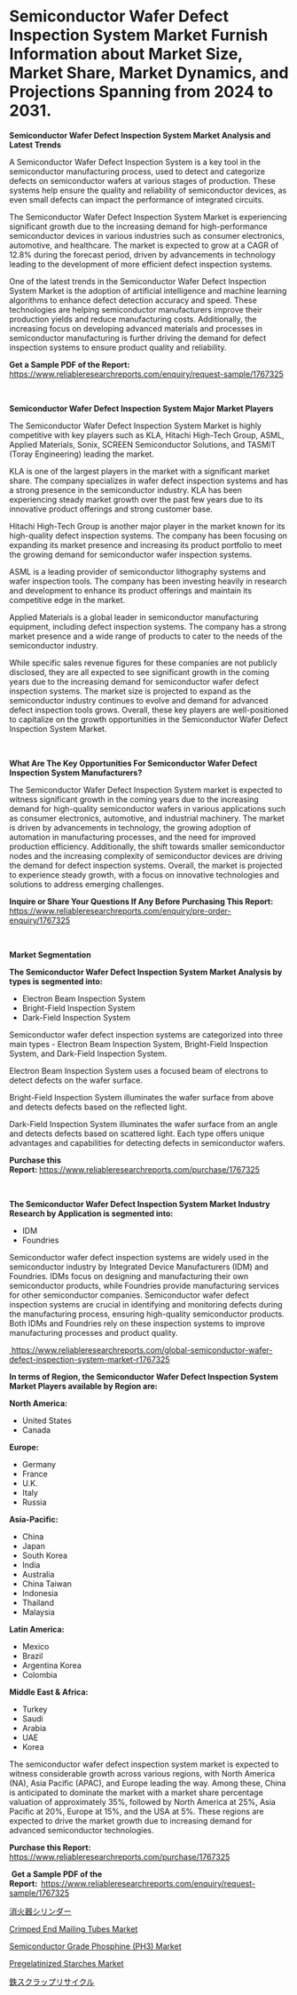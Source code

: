 <p><h1>Semiconductor Wafer Defect Inspection System Market Furnish Information about Market Size, Market Share, Market Dynamics, and Projections Spanning from 2024 to 2031.</h1></p><p><strong>Semiconductor Wafer Defect Inspection System Market Analysis and Latest Trends</strong></p>
<p><p>A Semiconductor Wafer Defect Inspection System is a key tool in the semiconductor manufacturing process, used to detect and categorize defects on semiconductor wafers at various stages of production. These systems help ensure the quality and reliability of semiconductor devices, as even small defects can impact the performance of integrated circuits.</p><p>The Semiconductor Wafer Defect Inspection System Market is experiencing significant growth due to the increasing demand for high-performance semiconductor devices in various industries such as consumer electronics, automotive, and healthcare. The market is expected to grow at a CAGR of 12.8% during the forecast period, driven by advancements in technology leading to the development of more efficient defect inspection systems.</p><p>One of the latest trends in the Semiconductor Wafer Defect Inspection System Market is the adoption of artificial intelligence and machine learning algorithms to enhance defect detection accuracy and speed. These technologies are helping semiconductor manufacturers improve their production yields and reduce manufacturing costs. Additionally, the increasing focus on developing advanced materials and processes in semiconductor manufacturing is further driving the demand for defect inspection systems to ensure product quality and reliability.</p></p>
<p><strong>Get a Sample PDF of the Report:&nbsp;</strong> <a href="https://www.reliableresearchreports.com/enquiry/request-sample/1767325">https://www.reliableresearchreports.com/enquiry/request-sample/1767325</a></p>
<p>&nbsp;</p>
<p><strong>Semiconductor Wafer Defect Inspection System Major Market Players</strong></p>
<p><p>The Semiconductor Wafer Defect Inspection System Market is highly competitive with key players such as KLA, Hitachi High-Tech Group, ASML, Applied Materials, Sonix, SCREEN Semiconductor Solutions, and TASMIT (Toray Engineering) leading the market. </p><p>KLA is one of the largest players in the market with a significant market share. The company specializes in wafer defect inspection systems and has a strong presence in the semiconductor industry. KLA has been experiencing steady market growth over the past few years due to its innovative product offerings and strong customer base.</p><p>Hitachi High-Tech Group is another major player in the market known for its high-quality defect inspection systems. The company has been focusing on expanding its market presence and increasing its product portfolio to meet the growing demand for semiconductor wafer inspection systems.</p><p>ASML is a leading provider of semiconductor lithography systems and wafer inspection tools. The company has been investing heavily in research and development to enhance its product offerings and maintain its competitive edge in the market.</p><p>Applied Materials is a global leader in semiconductor manufacturing equipment, including defect inspection systems. The company has a strong market presence and a wide range of products to cater to the needs of the semiconductor industry.</p><p>While specific sales revenue figures for these companies are not publicly disclosed, they are all expected to see significant growth in the coming years due to the increasing demand for semiconductor wafer defect inspection systems. The market size is projected to expand as the semiconductor industry continues to evolve and demand for advanced defect inspection tools grows. Overall, these key players are well-positioned to capitalize on the growth opportunities in the Semiconductor Wafer Defect Inspection System Market.</p></p>
<p>&nbsp;</p>
<p><strong>What Are The Key Opportunities For Semiconductor Wafer Defect Inspection System Manufacturers?</strong></p>
<p><p>The Semiconductor Wafer Defect Inspection System market is expected to witness significant growth in the coming years due to the increasing demand for high-quality semiconductor wafers in various applications such as consumer electronics, automotive, and industrial machinery. The market is driven by advancements in technology, the growing adoption of automation in manufacturing processes, and the need for improved production efficiency. Additionally, the shift towards smaller semiconductor nodes and the increasing complexity of semiconductor devices are driving the demand for defect inspection systems. Overall, the market is projected to experience steady growth, with a focus on innovative technologies and solutions to address emerging challenges.</p></p>
<p><strong>Inquire or Share Your Questions If Any Before Purchasing This Report:</strong> <a href="https://www.reliableresearchreports.com/enquiry/pre-order-enquiry/1767325">https://www.reliableresearchreports.com/enquiry/pre-order-enquiry/1767325</a></p>
<p>&nbsp;</p>
<p><strong>Market Segmentation</strong></p>
<p><strong>The Semiconductor Wafer Defect Inspection System Market Analysis by types is segmented into:</strong></p>
<p><ul><li>Electron Beam Inspection System</li><li>Bright-Field Inspection System</li><li>Dark-Field Inspection System</li></ul></p>
<p><p>Semiconductor wafer defect inspection systems are categorized into three main types - Electron Beam Inspection System, Bright-Field Inspection System, and Dark-Field Inspection System. </p><p>Electron Beam Inspection System uses a focused beam of electrons to detect defects on the wafer surface. </p><p>Bright-Field Inspection System illuminates the wafer surface from above and detects defects based on the reflected light.</p><p>Dark-Field Inspection System illuminates the wafer surface from an angle and detects defects based on scattered light. Each type offers unique advantages and capabilities for detecting defects in semiconductor wafers.</p></p>
<p><strong>Purchase this Report:&nbsp;</strong><a href="https://www.reliableresearchreports.com/purchase/1767325">https://www.reliableresearchreports.com/purchase/1767325</a></p>
<p>&nbsp;</p>
<p><strong>The Semiconductor Wafer Defect Inspection System Market Industry Research by Application is segmented into:</strong></p>
<p><ul><li>IDM</li><li>Foundries</li></ul></p>
<p><p>Semiconductor wafer defect inspection systems are widely used in the semiconductor industry by Integrated Device Manufacturers (IDM) and Foundries. IDMs focus on designing and manufacturing their own semiconductor products, while Foundries provide manufacturing services for other semiconductor companies. Semiconductor wafer defect inspection systems are crucial in identifying and monitoring defects during the manufacturing process, ensuring high-quality semiconductor products. Both IDMs and Foundries rely on these inspection systems to improve manufacturing processes and product quality.</p></p>
<p><a href="https://www.reliableresearchreports.com/global-semiconductor-wafer-defect-inspection-system-market-r1767325">&nbsp;https://www.reliableresearchreports.com/global-semiconductor-wafer-defect-inspection-system-market-r1767325</a></p>
<p><strong>In terms of Region, the Semiconductor Wafer Defect Inspection System Market Players available by Region are:</strong></p>
<p>
    <p> <strong> North America: </strong>
        <ul>
            <li>United States</li>
            <li>Canada</li>
        </ul>
        </p> 
    <p> <strong> Europe: </strong>
        <ul>
            <li>Germany</li>
            <li>France</li>
            <li>U.K.</li>
            <li>Italy</li>
            <li>Russia</li>
        </ul>
        </p> 
    <p> <strong> Asia-Pacific: </strong>
        <ul>
            <li>China</li>
            <li>Japan</li>
            <li>South Korea</li>
            <li>India</li>
            <li>Australia</li>
            <li>China Taiwan</li>
            <li>Indonesia</li>
            <li>Thailand</li>
            <li>Malaysia</li>
        </ul>
        </p> 
    <p> <strong> Latin America: </strong>
        <ul>
            <li>Mexico</li>
            <li>Brazil</li>
            <li>Argentina Korea</li>
            <li>Colombia</li>
        </ul>
        </p> 
    <p> <strong> Middle East & Africa: </strong>
        <ul>
            <li>Turkey</li>
            <li>Saudi</li>
            <li>Arabia</li>
            <li>UAE</li>
            <li>Korea</li>
        </ul>
    </p>
    </p>
<p><p>The semiconductor wafer defect inspection system market is expected to witness considerable growth across various regions, with North America (NA), Asia Pacific (APAC), and Europe leading the way. Among these, China is anticipated to dominate the market with a market share percentage valuation of approximately 35%, followed by North America at 25%, Asia Pacific at 20%, Europe at 15%, and the USA at 5%. These regions are expected to drive the market growth due to increasing demand for advanced semiconductor technologies.</p></p>
<p><strong>Purchase this Report: </strong><a href="https://www.reliableresearchreports.com/purchase/1767325">https://www.reliableresearchreports.com/purchase/1767325</a></p>
<p>&nbsp;<strong>Get a Sample PDF of the Report:&nbsp;&nbsp;</strong><a href="https://www.reliableresearchreports.com/enquiry/request-sample/1767325">https://www.reliableresearchreports.com/enquiry/request-sample/1767325</a></p>
<p><strong></strong></p>
<p><p><a href="https://github.com/VellaJacobi2023/Market-Research-Report-List-1/blob/main/723246240051.md">消火器シリンダー</a></p><p><a href="https://issuu.com/reportprime-2/docs/crimped-end-mailing-tubes-market-size-2030.pptx">Crimped End Mailing Tubes Market</a></p><p><a href="https://www.linkedin.com/pulse/semiconductor-grade-phosphine-ph3-market-centers-aspects-ld0we?trackingId=dmXaQ5lBgECBUGj6J1HF9Q%3D%3D">Semiconductor Grade Phosphine (PH3) Market</a></p><p><a href="https://frill-swim-3cd.notion.site/Pregelatinized-Starches-Market-Size-CAGR-Trends-2024-2030-6bd71faf8f544dea82495be30750c56d">Pregelatinized Starches Market</a></p><p><a href="https://github.com/oqxogxyvqe90775/Market-Research-Report-List-1/blob/main/481025340050.md">鉄スクラップリサイクル</a></p></p>